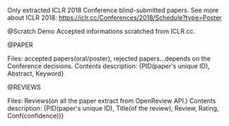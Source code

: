 Only extracted ICLR 2018 Conference blind-submitted papers.
See more about ICLR 2018: https://iclr.cc/Conferences/2018/Schedule?type=Poster

@Scratch Demo
Accepted informations scratched from ICLR.cc.

@PAPER

Files: accepted papers(oral/poster), rejected papers...depends on the Conference decisions. Contents description: {PID(paper's unique ID), Abstract, Keyword}

@REVIEWS

Files: Reviews(on all the paper extract from OpenReview API.) Contents description: {PID(paper's unique ID), Title(of the review), Review, Rating, Conf(confidence))}


